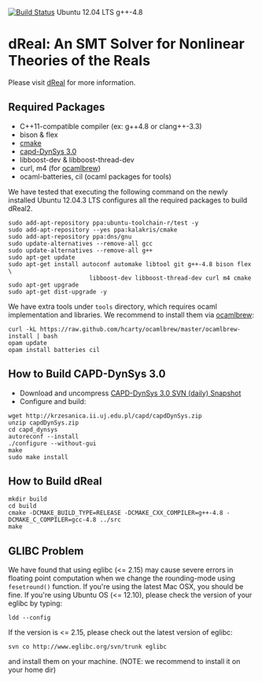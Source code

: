 [![Build Status](https://travis-ci.org/soonhokong/dReal.png?branch=master)](https://travis-ci.org/soonhokong/dReal) Ubuntu 12.04 LTS g++-4.8

dReal: An SMT Solver for Nonlinear Theories of the Reals
========================================================

Please visit [dReal] for more information.

[dReal]: http://dreal.cs.cmu.edu/

Required Packages
-----------------
 - C++11-compatible compiler (ex: g++4.8 or clang++-3.3)
 - bison & flex
 - [cmake][cmake]
 - [capd-DynSys 3.0][capd-dynsys]
 - libboost-dev & libboost-thread-dev
 - curl, m4 (for [ocamlbrew][ocamlbrew])
 - ocaml-batteries, cil (ocaml packages for tools)

[cmake]:http://www.cmake.org/cmake/resources/software.html
[capd-dynsys]: http://capd.ii.uj.edu.pl/download.php

We have tested that executing the following command on the newly installed Ubuntu 12.04.3 LTS
configures all the required packages to build dReal2.

    sudo add-apt-repository ppa:ubuntu-toolchain-r/test -y
    sudo add-apt-repository --yes ppa:kalakris/cmake
    sudo add-apt-repository ppa:dns/gnu
    sudo update-alternatives --remove-all gcc
    sudo update-alternatives --remove-all g++
    sudo apt-get update
    sudo apt-get install autoconf automake libtool git g++-4.8 bison flex \
                           libboost-dev libboost-thread-dev curl m4 cmake
    sudo apt-get upgrade
    sudo apt-get dist-upgrade -y

We have extra tools under ``tools`` directory, which requires ocaml implementation and
libraries. We recommend to install them via [ocamlbrew]:

    curl -kL https://raw.github.com/hcarty/ocamlbrew/master/ocamlbrew-install | bash
    opam update
    opam install batteries cil

[ocamlbrew]: https://github.com/hcarty/ocamlbrew

How to Build CAPD-DynSys 3.0
----------------------------

 * Download and uncompress [CAPD-DynSys 3.0 SVN (daily) Snapshot][capd-dynsys-daily]
 * Configure and build:

````
wget http://krzesanica.ii.uj.edu.pl/capd/capdDynSys.zip
unzip capdDynSys.zip
cd capd_dynsys
autoreconf --install
./configure --without-gui
make
sudo make install
````

[capd-dynsys-daily]: http://krzesanica.ii.uj.edu.pl/capd/capdDynSys.zip

How to Build dReal
------------------

    mkdir build
    cd build
    cmake -DCMAKE_BUILD_TYPE=RELEASE -DCMAKE_CXX_COMPILER=g++-4.8 -DCMAKE_C_COMPILER=gcc-4.8 ../src
    make

GLIBC Problem
-------------

We have found that using eglibc (<= 2.15) may cause severe errors in floating
point computation when we change the rounding-mode using `fesetround()`
function. If you're using the latest Mac OSX, you should be fine. If you're
using Ubuntu OS (<= 12.10), please check the version of your eglibc by typing:

    ldd --config

If the version is <= 2.15, please check out the latest version of eglibc:

    svn co http://www.eglibc.org/svn/trunk eglibc

and install them on your machine. (NOTE: we recommend to install it on your home dir)
